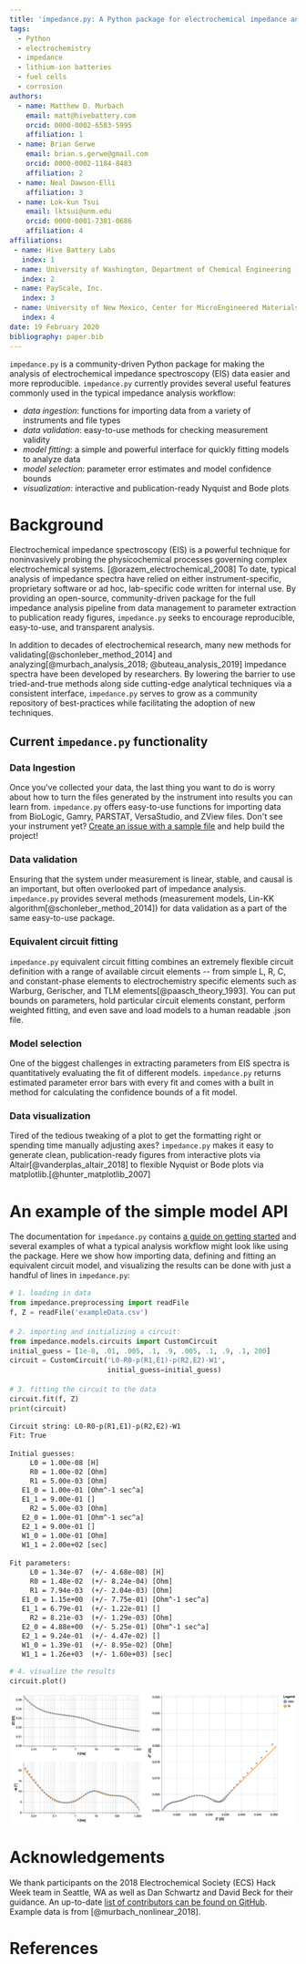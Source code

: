 ```yaml
---
title: 'impedance.py: A Python package for electrochemical impedance analysis'
tags:
  - Python
  - electrochemistry
  - impedance
  - lithium-ion batteries
  - fuel cells
  - corrosion
authors:
  - name: Matthew D. Murbach
    email: matt@hivebattery.com
    orcid: 0000-0002-6583-5995
    affiliation: 1
  - name: Brian Gerwe
    email: brian.s.gerwe@gmail.com
    orcid: 0000-0002-1184-8483
    affiliation: 2
  - name: Neal Dawson-Elli
    affiliation: 3
  - name: Lok-kun Tsui
    email: lktsui@unm.edu
    orcid: 0000-0001-7381-0686
    affiliation: 4
affiliations:
 - name: Hive Battery Labs
   index: 1
 - name: University of Washington, Department of Chemical Engineering
   index: 2
 - name: PayScale, Inc.
   index: 3
 - name: University of New Mexico, Center for MicroEngineered Materials
   index: 4
date: 19 February 2020
bibliography: paper.bib
---
```


`impedance.py` is a community-driven Python package for making the analysis of electrochemical
impedance spectroscopy (EIS) data easier and more reproducible. `impedance.py` currently provides several useful features commonly used in the typical impedance analysis workflow:

- _data ingestion_: functions for importing data from a variety of instruments and file types
- _data validation_: easy-to-use methods for checking measurement validity
- _model fitting_: a simple and powerful interface for quickly fitting models to analyze data
- _model selection_: parameter error estimates and model confidence bounds
- _visualization_: interactive and publication-ready Nyquist and Bode plots

# Background

Electrochemical impedance spectroscopy (EIS) is a powerful technique for noninvasively
probing the physicochemical processes governing complex electrochemical systems.
[@orazem_electrochemical_2008] To date, typical analysis of impedance spectra have relied
on either instrument-specific, proprietary software or ad hoc, lab-specific code written for internal use. By providing an open-source, community-driven package for the full impedance
analysis pipeline from data management to parameter extraction to publication ready figures,
`impedance.py` seeks to encourage reproducible, easy-to-use, and transparent analysis.

In addition to decades of electrochemical research, many new methods for validating[@schonleber_method_2014] and analyzing[@murbach_analysis_2018; @buteau_analysis_2019] impedance spectra have been developed by researchers. By lowering the barrier to use
tried-and-true methods along side cutting-edge analytical techniques via a consistent
interface, `impedance.py` serves to grow as a community repository of best-practices while facilitating the adoption of new techniques.

## Current `impedance.py` functionality

### Data Ingestion
Once you've collected your data, the last thing you want to do is worry about how
to turn the files generated by the instrument into results you can learn from. `impedance.py`
offers easy-to-use functions for importing data from BioLogic, Gamry, PARSTAT, VersaStudio, and ZView files. Don't see your instrument yet? [Create an issue with a sample file](https://github.com/ECSHackWeek/impedance.py/issues/new?assignees=&labels=&template=data-file-support-request.md&title=%5BDATA%5D) and help build the project!

### Data validation
Ensuring that the system under measurement is linear, stable, and causal is an important, but
often overlooked part of impedance analysis. `impedance.py` provides several methods 
(measurement models, Lin-KK algorithm[@schonleber_method_2014]) for data validation as a part of 
the same easy-to-use package.

### Equivalent circuit fitting
`impedance.py` equivalent circuit fitting combines an extremely flexible circuit definition with a range of available circuit elements -- from simple L, R, C, and constant-phase elements to electrochemistry specific elements such as Warburg, Gerischer, and TLM elements[@paasch_theory_1993]. You can put bounds on parameters, hold particular circuit elements constant, perform weighted fitting, and even save and load models to a human readable .json file.

### Model selection
One of the biggest challenges in extracting parameters from EIS spectra is quantitatively
evaluating the fit of different models. `impedance.py` returns estimated parameter error
bars with every fit and comes with a built in method for calculating the confidence bounds
of a fit model.

### Data visualization
Tired of the tedious tweaking of a plot to get the formatting right or spending time manually
adjusting axes? `impedance.py` makes it easy to generate clean, publication-ready figures from
interactive plots via Altair[@vanderplas_altair_2018] to flexible Nyquist or Bode plots via
matplotlib.[@hunter_matplotlib_2007]


# An example of the simple model API
The documentation for `impedance.py` contains
[a guide on getting started](https://impedancepy.readthedocs.io/en/latest/getting-started.html)
and several examples of what a typical analysis workflow might look like
using the package. Here we show how importing data, defining and fitting an equivalent circuit 
model, and visualizing the results can be done with just a handful of lines in `impedance.py`:

```python
# 1. loading in data
from impedance.preprocessing import readFile
f, Z = readFile('exampleData.csv')

# 2. importing and initializing a circuit:
from impedance.models.circuits import CustomCircuit
initial_guess = [1e-8, .01, .005, .1, .9, .005, .1, .9, .1, 200]
circuit = CustomCircuit('L0-R0-p(R1,E1)-p(R2,E2)-W1',
                        initial_guess=initial_guess)

# 3. fitting the circuit to the data
circuit.fit(f, Z)
print(circuit)
```

```text
Circuit string: L0-R0-p(R1,E1)-p(R2,E2)-W1
Fit: True

Initial guesses:
     L0 = 1.00e-08 [H]
     R0 = 1.00e-02 [Ohm]
     R1 = 5.00e-03 [Ohm]
   E1_0 = 1.00e-01 [Ohm^-1 sec^a]
   E1_1 = 9.00e-01 []
     R2 = 5.00e-03 [Ohm]
   E2_0 = 1.00e-01 [Ohm^-1 sec^a]
   E2_1 = 9.00e-01 []
   W1_0 = 1.00e-01 [Ohm]
   W1_1 = 2.00e+02 [sec]

Fit parameters:
     L0 = 1.34e-07  (+/- 4.68e-08) [H]
     R0 = 1.48e-02  (+/- 8.24e-04) [Ohm]
     R1 = 7.94e-03  (+/- 2.04e-03) [Ohm]
   E1_0 = 1.15e+00  (+/- 7.75e-01) [Ohm^-1 sec^a]
   E1_1 = 6.79e-01  (+/- 1.22e-01) []
     R2 = 8.21e-03  (+/- 1.29e-03) [Ohm]
   E2_0 = 4.88e+00  (+/- 5.25e-01) [Ohm^-1 sec^a]
   E2_1 = 9.24e-01  (+/- 4.47e-02) []
   W1_0 = 1.39e-01  (+/- 8.95e-02) [Ohm]
   W1_1 = 1.26e+03  (+/- 1.60e+03) [sec]
```

```python
# 4. visualize the results
circuit.plot()
```

![Interactive impedance plots are as easy as `.plot()`!](./example.png)

# Acknowledgements

We thank participants on the 2018 Electrochemical Society (ECS) Hack Week team
in Seattle, WA as well as Dan Schwartz and David Beck for their guidance.
An up-to-date [list of contributors can be found on GitHub](https://github.com/ECSHackWeek/impedance.py#contributors-). Example data is from [@murbach_nonlinear_2018].

# References
